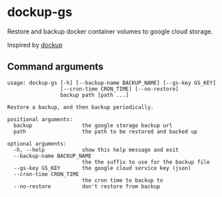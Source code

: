 # dockup-gs

Restore and backup docker container volumes to google cloud storage.

Inspired by [dockup](https://github.com/tutumcloud/dockup)

## Command arguments

```
usage: dockup-gs [-h] [--backup-name BACKUP_NAME] [--gs-key GS_KEY]
                 [--cron-time CRON_TIME] [--no-restore]
                 backup path [path ...]

Restore a backup, and then backup periodically.

positional arguments:
  backup                the google storage backup url
  path                  the path to be restored and backed up

optional arguments:
  -h, --help            show this help message and exit
  --backup-name BACKUP_NAME
                        the the suffix to use for the backup file
  --gs-key GS_KEY       the google cloud service key (json)
  --cron-time CRON_TIME
                        the cron time to backup to
  --no-restore          don't restore from backup
```

